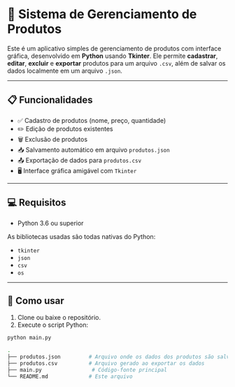 # 🛒 Sistema de Gerenciamento de Produtos

Este é um aplicativo simples de gerenciamento de produtos com interface gráfica, desenvolvido em **Python** usando **Tkinter**. Ele permite **cadastrar**, **editar**, **excluir** e **exportar** produtos para um arquivo `.csv`, além de salvar os dados localmente em um arquivo `.json`.

---

## 📋 Funcionalidades

- ✅ Cadastro de produtos (nome, preço, quantidade)
- ✏️ Edição de produtos existentes
- 🗑️ Exclusão de produtos
- 📥 Salvamento automático em arquivo `produtos.json`
- 📤 Exportação de dados para `produtos.csv`
- 🖥️ Interface gráfica amigável com `Tkinter`

---

## 💻 Requisitos

- Python 3.6 ou superior

As bibliotecas usadas são todas nativas do Python:
- `tkinter`
- `json`
- `csv`
- `os`

---

## 🚀 Como usar

1. Clone ou baixe o repositório.
2. Execute o script Python:

```bash
python main.py

.
├── produtos.json         # Arquivo onde os dados dos produtos são salvos
├── produtos.csv          # Arquivo gerado ao exportar os dados
├── main.py                # Código-fonte principal
└── README.md             # Este arquivo
